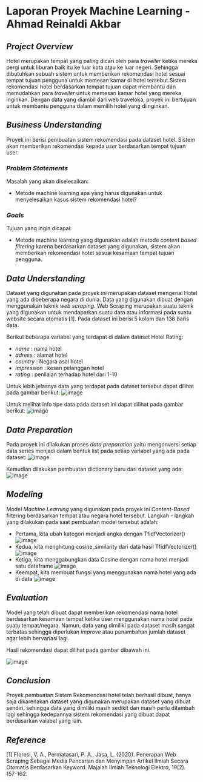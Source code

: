 # Laporan Proyek Machine Learning - Ahmad Reinaldi Akbar

## _Project Overview_

Hotel merupakan tempat yang paling dicari oleh para _traveller_ ketika mereka pergi untuk liburan baik itu ke luar kota atau ke luar negeri. Sehingga dibutuhkan sebuah sistem untuk memberikan rekomendasi hotel sesuai tempat tujuan pengguna untuk memesan kamar di hotel tersebut.Sistem rekomendasi hotel berdasarkan tempat tujuan dapat membantu dan memudahkan para _traveller_ untuk memesan kamar hotel yang mereka inginkan. Dengan data yang diambil dari web traveloka, proyek ini bertujuan untuk membantu pengguna dalam memilih hotel yang diinginkan.

## _Business Understanding_

Proyek ini berisi pembuatan sistem rekomendasi pada dataset hotel. Sistem akan memberikan rekomendasi kepada _user_ berdasarkan tempat tujuan user.

### _Problem Statements_

Masalah yang akan diselesaikan:
- Metode machine learning apa yang harus digunakan untuk menyelesaikan kasus sistem rekomendasi hotel?

### _Goals_

Tujuan yang ingin dicapai:
- Metode machine learning yang digunakan adalah metode _content based filtering_ karena berdasarkan dataset yang digunakan, sistem akan memberikan rekomendasi hotel sesuai kesamaan tempat tujuan pengguna.

## _Data Understanding_
Dataset yang digunakan pada proyek ini merupakan dataset mengenai Hotel yang ada dibeberapa negara di dunia. Data yang digunakan dibuat dengan menggunakan teknik _web scraping_. Web Scraping merupakan suatu teknik yang digunakan untuk mendapatkan suatu data atau informasi pada suatu website secara otomatis [1]. Pada dataset ini berisi 5 kolom dan 138 baris data.

Berikut beberapa variabel yang terdapat di dalam dataset Hotel Rating:
- _name_ : nama hotel
- _adress_ : alamat hotel
- _country_ : Negara asal hotel
- _impression_ : kesan pelanggan hotel
- _rating_ : penilaian terhadap hotel dari 1-10

Untuk lebih jelasnya data yang terdapat pada dataset tersebut dapat dilihat pada gambar berikut:
![image](https://user-images.githubusercontent.com/62003049/188322470-48878f70-c0b7-44e7-8934-fe927e8b9b21.png)

Untuk melihat info tipe data pada dataset ini dapat dilihat pada gambar berikut:
![image](https://user-images.githubusercontent.com/62003049/188323070-ff0f56f2-ec0c-4bf0-98ff-e8baf42309bc.png)

## _Data Preparation_
Pada proyek ini dilakukan proses _data preparation_ yaitu mengonversi setiap data series menjadi dalam bentuk list pada setiap variabel yang ada pada dataset:
![image](https://user-images.githubusercontent.com/62003049/188323707-61bd5580-847b-4b68-bd6e-318a0e4a8778.png)

Kemudian dilakukan pembuatan dictionary baru dari dataset yang ada:
![image](https://user-images.githubusercontent.com/62003049/188323733-c8604da7-99a7-4ff3-9168-4862f696cbf1.png)

## _Modeling_
Model _Machine Learning_ yang digunakan pada proyek ini _Content-Based_ filtering berdasarkan tempat atau negara hotel tersebut. Langkah - langkah yang dilakukan pada saat pembuatan model tersebut adalah:

- Pertama, kita ubah kategori menjadi angka dengan TfidfVectorizer()
![image](https://user-images.githubusercontent.com/62003049/188323573-54ac2117-c304-435a-9772-952f9ee64847.png)
- Kedua, kita menghitung cosine_similarity dari data hasil TfidfVectorizer()
![image](https://user-images.githubusercontent.com/62003049/188323622-c377d7eb-3b8f-4042-80a5-a603f5af6577.png)
- Ketiga, kita menggabungkan data Cosine dengan nama hotel menjadi satu dataframe
![image](https://user-images.githubusercontent.com/62003049/188323605-0a7b3154-d891-4b04-97ca-2ee55a4ff16e.png)
- Keempat, kita membuat fungsi yang menggunakan nama hotel yang ada di data
![image](https://user-images.githubusercontent.com/62003049/188323640-0fd4227f-832e-4e1d-883b-f0904615768b.png)


## _Evaluation_
Model yang telah dibuat dapat memberikan rekomendasi nama hotel berdasarkan kesamaan tempat ketika user menggunakan nama hotel pada suatu tempat/negara. Namun, data yang dimiliki pada dataset masih sangat terbatas sehingga diperlukan _improve_ atau penambahan jumlah dataset agar lebih bervariasi lagi.

Hasil rekomendasi dapat dilihat pada gambar dibawah ini.

![image](https://user-images.githubusercontent.com/62003049/188322445-d4992dee-5fac-4e73-98f1-10f052683b0a.png)

## _Conclusion_
Proyek pembuatan Sistem Rekomendasi hotel telah berhasil dibuat, hanya saja dikarenakan dataset yang digunakan merupakan dataset yang dibuat sendiri, sehingga data yang dimiliki masih sedikit dan masih perlu ditambah lagi sehingga kedepannya sistem rekomendasi yang dibuat dapat berdasarkan vaiabel yang lain. 

## _Reference_
[1] Floresi, V. A., Permatasari, P. A., Jasa, L. (2020). Penerapan Web Scraping Sebagai Media Pencarian dan Menyimpan Artikel Ilmiah Secara Otomatis Berdasarkan Keyword. Majalah Ilmiah Teknologi Elektro, 19(2). 157-162.
